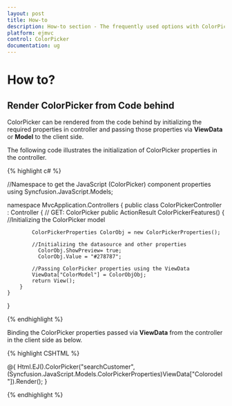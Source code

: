 ```yaml
---
layout: post
title: How-to
description: How-to section - The frequently used options with ColorPicker 
platform: ejmvc
control: ColorPicker
documentation: ug
---
```

# How to?

## Render ColorPicker from Code behind

ColorPicker can be rendered from the code behind by initializing the required properties in controller and passing those properties via **ViewData** or **Model** to the client side.

The following code illustrates the initialization of ColorPicker properties in the controller.

{% highlight c# %}

//Namespace to get the JavaScript (ColorPicker) component properties
using Syncfusion.JavaScript.Models;

namespace MvcApplication.Controllers
{
    public class ColorPickerController : Controller
    {
        // GET: ColorPicker
        public ActionResult ColorPickerFeatures()
        {
            //Initializing the ColorPicker model

            ColorPickerProperties ColorObj = new ColorPickerProperties();

            //Initializing the datasource and other properties
              ColorObj.ShowPreview= true;
              ColorObj.Value = "#278787";

            //Passing ColorPicker properties using the ViewData
            ViewData["ColorModel"] = ColorObjObj;
            return View();
        }
    }
}

{% endhighlight %}

Binding the ColorPicker properties passed via **ViewData** from the controller in the client side as below.

{% highlight CSHTML %}

@{
    Html.EJ().ColorPicker("searchCustomer",(Syncfusion.JavaScript.Models.ColorPickerProperties)ViewData["Colorodel"]).Render();
}

{% endhighlight %}
